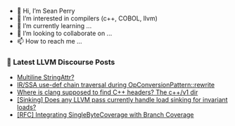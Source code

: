- 👋 Hi, I’m Sean Perry
- 👀 I’m interested in compilers (c++, COBOL, llvm)
- 🌱 I’m currently learning ...
- 💞️ I’m looking to collaborate on ...
- 📫 How to reach me ...

<!---
s66perry/s66perry is a ✨ special ✨ repository because its `README.md` (this file) appears on your GitHub profile.
You can click the Preview link to take a look at your changes.
--->
### 📕 Latest LLVM Discourse Posts

<!-- DISCOURSE-LLVM:START -->
- [Multiline StringAttr?](https://discourse.llvm.org/t/multiline-stringattr/81418#post_9)
- [IR/SSA use-def chain traversal during OpConversionPattern::rewrite](https://discourse.llvm.org/t/ir-ssa-use-def-chain-traversal-during-opconversionpattern-rewrite/82590#post_2)
- [Where is clang supposed to find C++ headers? The c++/v1 dir](https://discourse.llvm.org/t/where-is-clang-supposed-to-find-c-headers-the-c-v1-dir/78792#post_6)
- [[Sinking] Does any LLVM pass currently handle load sinking for invariant loads?](https://discourse.llvm.org/t/sinking-does-any-llvm-pass-currently-handle-load-sinking-for-invariant-loads/79643#post_5)
- [[RFC] Integrating SingleByteCoverage with Branch Coverage](https://discourse.llvm.org/t/rfc-integrating-singlebytecoverage-with-branch-coverage/82492#post_5)
<!-- DISCOURSE-LLVM:END -->
